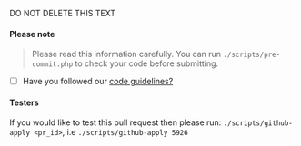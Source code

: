 DO NOT DELETE THIS TEXT

#### Please note

> Please read this information carefully. You can run `./scripts/pre-commit.php` to check your code before submitting.

- [ ] Have you followed our [code guidelines?](http://docs.librenms.org/Developing/Code-Guidelines/)

#### Testers

If you would like to test this pull request then please run: `./scripts/github-apply <pr_id>`, i.e `./scripts/github-apply 5926`
